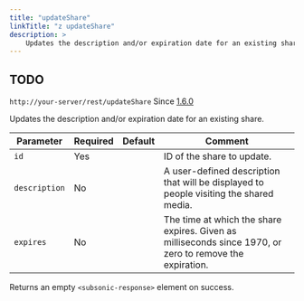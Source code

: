 ```yaml
---
title: "updateShare"
linkTitle: "z updateShare"
description: >
    Updates the description and/or expiration date for an existing share.
---
```


## TODO

`http://your-server/rest/updateShare` Since [1.6.0](../subsonic-versions)

Updates the description and/or expiration date for an existing share.

| Parameter | Required | Default | Comment |
| --- | --- | --- | --- |
| `id` | Yes |     | ID of the share to update. |
| `description` | No  |     | A user-defined description that will be displayed to people visiting the shared media. |
| `expires` | No  |     | The time at which the share expires. Given as milliseconds since 1970, or zero to remove the expiration. |

Returns an empty `<subsonic-response>` element on success.
